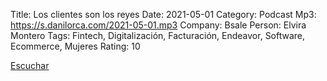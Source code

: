 Title: Los clientes son los reyes
Date: 2021-05-01
Category: Podcast
Mp3: https://s.danilorca.com/2021-05-01.mp3
Company: Bsale
Person: Elvira Montero
Tags: Fintech, Digitalización, Facturación, Endeavor, Software, Ecommerce, Mujeres
Rating: 10

<a href="https://s.danilorca.com/2021-05-01.mp3" type="audio/mpeg">
Escuchar
</a>
